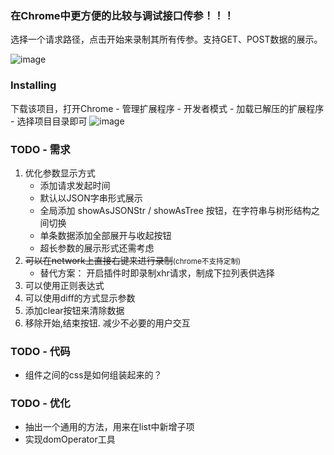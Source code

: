 ### 在Chrome中更方便的比较与调试接口传参！！！
选择一个请求路径，点击开始来录制其所有传参。支持GET、POST数据的展示。

![image](https://user-images.githubusercontent.com/34125917/113899038-fc945900-97fe-11eb-9f2c-33520de34fd1.png)

### Installing
下载该项目，打开Chrome - 管理扩展程序 - 开发者模式 - 加载已解压的扩展程序 - 选择项目目录即可
![image](https://user-images.githubusercontent.com/34125917/113977898-d8279380-9875-11eb-8212-641a1dcb8e6e.png)


### TODO - 需求

1. 优化参数显示方式
   - 添加请求发起时间
   - 默认以JSON字串形式展示
   - 全局添加 showAsJSONStr / showAsTree 按钮，在字符串与树形结构之间切换
   - 单条数据添加全部展开与收起按钮
   - 超长参数的展示形式还需考虑
2. <del>可以在network上直接右键来进行录制</del><small>(chrome不支持定制)</small>
    - 替代方案： 开启插件时即录制xhr请求，制成下拉列表供选择
3. 可以使用正则表达式
4. 可以使用diff的方式显示参数
5. 添加clear按钮来清除数据
6. 移除开始,结束按钮. 减少不必要的用户交互

### TODO - 代码

- 组件之间的css是如何组装起来的？

### TODO - 优化

- 抽出一个通用的方法，用来在list中新增子项
- 实现domOperator工具
